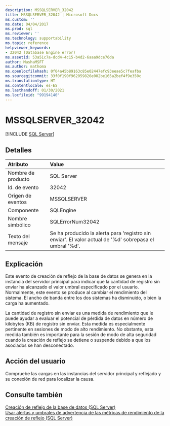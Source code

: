 ```yaml
---
description: MSSQLSERVER_32042
title: MSSQLSERVER_32042 | Microsoft Docs
ms.custom: ''
ms.date: 04/04/2017
ms.prod: sql
ms.reviewer: ''
ms.technology: supportability
ms.topic: reference
helpviewer_keywords:
- 32042 (Database Engine error)
ms.assetid: 53a51c7a-dcd4-4c15-b4d2-6aaa9dce76da
author: MashaMSFT
ms.author: mathoma
ms.openlocfilehash: 0f04a45b89163c85e02447efc93eeae5c7feafba
ms.sourcegitcommit: 33f0f190f962059826e002be165a2bef4f9e350c
ms.translationtype: HT
ms.contentlocale: es-ES
ms.lasthandoff: 01/30/2021
ms.locfileid: "99194140"
---
```

# <a name="mssqlserver_32042"></a>MSSQLSERVER_32042
 [!INCLUDE [SQL Server](../../includes/applies-to-version/sqlserver.md)]
  
## <a name="details"></a>Detalles  
  
| Atributo | Value |  
| :-------- | :---- |  
|Nombre de producto|SQL Server|  
|Id. de evento|32042|  
|Origen de eventos|MSSQLSERVER|  
|Componente|SQLEngine|  
|Nombre simbólico|SQLErrorNum32042|  
|Texto del mensaje|Se ha producido la alerta para 'registro sin enviar'. El valor actual de '%d' sobrepasa el umbral '%d'.|  
  
## <a name="explanation"></a>Explicación  
Este evento de creación de reflejo de la base de datos se genera en la instancia del servidor principal para indicar que la cantidad de registro sin enviar ha alcanzado el valor umbral especificado por el usuario. Normalmente, este evento se produce al cambiar el rendimiento del sistema. El ancho de banda entre los dos sistemas ha disminuido, o bien la carga ha aumentado.  
  
La cantidad de registro sin enviar es una medida de rendimiento que le puede ayudar a evaluar el potencial de pérdida de datos en número de kilobytes (KB) de registro sin enviar. Esta medida es especialmente pertinente en sesiones de modo de alto rendimiento. No obstante, esta medida también es importante para la sesión de modo de alta seguridad cuando la creación de reflejo se detiene o suspende debido a que los asociados se han desconectado.  
  
## <a name="user-action"></a>Acción del usuario  
Compruebe las cargas en las instancias del servidor principal y reflejado y su conexión de red para localizar la causa.  
  
## <a name="see-also"></a>Consulte también  
[Creación de reflejo de la base de datos &#40;SQL Server&#41;](~/database-engine/database-mirroring/database-mirroring-sql-server.md)  
[Usar alertas y umbrales de advertencia de las métricas de rendimiento de la creación de reflejo &#40;SQL Server&#41;](~/database-engine/database-mirroring/use-warning-thresholds-and-alerts-on-mirroring-performance-metrics-sql-server.md)  
  

